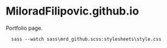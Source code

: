MiloradFilipovic.github.io
==========================

Portfolio page.

```
  sass --watch sass\mrd_github.scss:stylesheets\style.css
```

